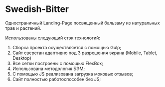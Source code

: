 # Swedish-Bitter

Одностраничный Landing-Page посвященный бальзаму из натуральных трав и растений.

Использованы следующий стэк технологий:
  1. Сборка проекта осуществляется с помощью Gulp;
  2. Сайт сверстан адаптивно под 3 разрешения экрана (Mobile, Tablet, Desktop)
  3. Все сетки построены с помощью FlexBox;
  4. Использована методология БЭМ;
  5. С помощью JS реализована загрузка моковых отзывов;
  6. Сайт полностью работоспособен без JS;

